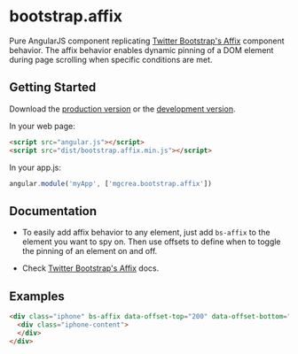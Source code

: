 # bootstrap.affix

Pure AngularJS component replicating [Twitter Bootstrap's Affix](http://twitter.github.io/bootstrap/javascript.html#affix) component behavior.
The affix behavior enables dynamic pinning of a DOM element during page scrolling when specific conditions are met.

## Getting Started

Download the [production version][min] or the [development version][max].

[min]: https://raw.github.com/mgcrea/jquery-bootstrap.affix/master/dist/angular-bootstrap.affix.min.js
[max]: https://raw.github.com/mgcrea/jquery-bootstrap.affix/master/dist/angular-bootstrap.affix.js

In your web page:

```html
<script src="angular.js"></script>
<script src="dist/bootstrap.affix.min.js"></script>
```

In your app.js:

```js
angular.module('myApp', ['mgcrea.bootstrap.affix'])
```

## Documentation

+ To easily add affix behavior to any element, just add `bs-affix` to the element you want to spy on. Then use offsets to define when to toggle the pinning of an element on and off.

+ Check [Twitter Bootstrap's Affix](http://twitter.github.io/bootstrap/javascript.html#affix) docs.

## Examples

```html
<div class="iphone" bs-affix data-offset-top="200" data-offset-bottom="300">
  <div class="iphone-content">
  </div>
</div>
```
